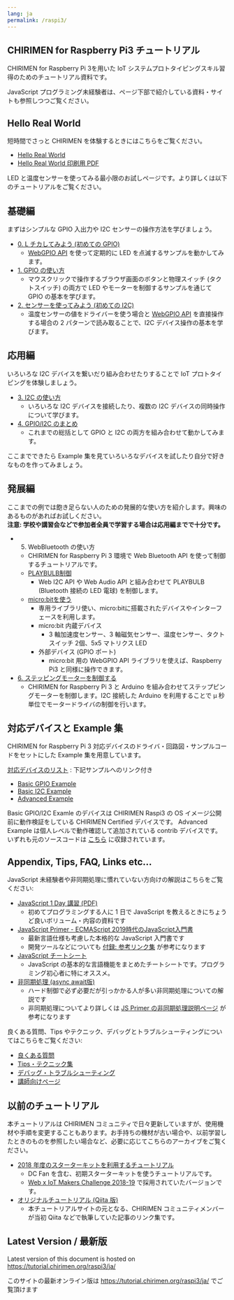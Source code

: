 ```yaml
---
lang: ja
permalink: /raspi3/
---
```


## CHIRIMEN for Raspberry Pi3 チュートリアル

CHIRIMEN for Raspberry Pi 3を用いた IoT システムプロトタイピングスキル習得のためのチュートリアル資料です。

JavaScript プログラミング未経験者は、ページ下部で紹介している資料・サイトも参照しつつご覧ください。

## Hello Real World

短時間でさっと CHIRIMEN を体験するときにはこちらをご覧ください。

- [Hello Real World](hellorealworld.md)
- [Hello Real World 印刷用 PDF](hellorealworld.pdf)

LED と温度センサーを使ってみる最小限のお試しページです。より詳しくは以下のチュートリアルをご覧ください。

## 基礎編

まずはシンプルな GPIO 入出力や I2C センサーの操作方法を学びましょう。

- [0. L チカしてみよう (初めての GPIO)](section0.md)
  - [WebGPIO API](http://browserobo.github.io/WebGPIO) を使って定期的に LED を点滅するサンプルを動かしてみます。
- [1. GPIO の使い方](section1.md)
  - マウスクリックで操作するブラウザ画面のボタンと物理スイッチ (タクトスイッチ) の両方で LED やモーターを制御するサンプルを通じて GPIO の基本を学びます。
- [2. センサーを使ってみよう (初めての I2C)](section2.md)
  - 温度センサーの値をドライバーを使う場合と [WebGPIO API](http://browserobo.github.io/WebI2C) を直接操作する場合の 2 パターンで読み取ることで、I2C デバイス操作の基本を学びます。

## 応用編

いろいろな I2C デバイスを繋いだり組み合わせたりすることで IoT プロトタイピングを体験しましょう。

- [3. I2C の使い方](section3.md)
  - いろいろな I2C デバイスを接続したり、複数の I2C デバイスの同時操作について学びます。
- [4. GPIO/I2C のまとめ](section4.md)
  - これまでの総括として GPIO と I2C の両方を組み合わせて動かしてみます。

ここまでできたら Example 集を見ていろいろなデバイスを試したり自分で好きなものを作ってみましょう。

## 発展編
ここまでの例では飽き足らない人のための発展的な使い方を紹介します。興味のあるものがあればお試しください。  
**注意: 学校や講習会などで参加者全員で学習する場合は応用編までで十分です。**

- 5. WebBluetooth の使い方
  - CHIRIMEN for Raspberry Pi 3 環境で Web Bluetooth API を使って制御するチュートリアルです。
  - [PLAYBULB制御](section5.md)
    - Web I2C API や Web Audio API と組み合わせて PLAYBULB (Bluetooth 接続の LED 電球) を制御します。
  - [micro:bitを使う](http://chirimen.org/webGPIO-etc-on-microbit-via-webBluetooth/)
    - 専用ライブラリ使い、micro:bitに搭載されたデバイスやインターフェースを利用します。
    - micro:bit 内蔵デバイス
      - 3 軸加速度センサー、3 軸磁気センサー、温度センサー、タクトスイッチ 2個、5x5 マトリクス LED
    - 外部デバイス (GPIO ポート)
      - micro:bit 用の WebGPIO API ライブラリを使えば、Raspberry Pi3 と同様に操作できます。
- [6. ステッピングモーターを制御する](section6.md)
  - CHIRIMEN for Raspberry Pi 3 と Arduino を組み合わせてステップピングモーターを制御します。I2C 接続した Arduino を利用することで μ 秒単位でモータードライバの制御を行います。

## 対応デバイスと Example 集

CHIRIMEN for Raspberry Pi 3 対応デバイスのドライバ・回路図・サンプルコードをセットにした Example 集を用意しています。

[対応デバイスのリスト](partsList.md) : 下記サンプルへのリンク付き

- [Basic GPIO Example](https://r.chirimen.org/examples#gpioExamples)
- [Basic I2C Example](https://r.chirimen.org/examples#i2cExamples)
- [Advanced Example](https://r.chirimen.org/examples#advanced)

Basic GPIO/I2C Examle のデバイスは CHIRIMEN Raspi3 の OS イメージ公開前に動作検証をしている CHIRIMEN Certified デバイスです。
Advanced Example は個人レベルで動作確認して追加されている contrib デバイスです。いずれも元のソースコードは [こちら](https://github.com/chirimen-oh/chirimen-raspi3/tree/master/gc) に収録されています。

## Appendix, Tips, FAQ, Links etc...

JavaScript 未経験者や非同期処理に慣れていない方向けの解説はこちらをご覧ください:

- [JavaScript 1 Day 講習 (PDF)](https://webiotmakers.github.io/static/docs/2017/maebashi-js.pdf)
  - 初めてプログラミングする人に 1 日で JavaScript を教えるときにちょうど良いボリューム・内容の資料です
- [JavaScript Primer - ECMAScript 2019時代のJavaScript入門書](https://jsprimer.net/)
  - 最新言語仕様も考慮した本格的な JavaScript 入門書です
  - 開発ツールなどについても [付録: 参考リンク集](https://jsprimer.net/appendix/links/) が参考になります
- [JavaScript チートシート](https://jsprimer.net/cheetsheet/)
  - JavaScript の基本的な言語機能をまとめたチートシートです。プログラミング初心者に特にオススメ。
- [非同期処理 (async await版)](appendix0.md)
  - ハード制御で必ず必要だが引っかかる人が多い非同期処理についての解説です
  - 非同期処理についてより詳しくは [JS Primer の非同期処理説明ページ](https://jsprimer.net/basic/async/) が参考になります

良くある質問、Tips やテクニック、デバッグとトラブルシューティングについてはこちらをご覧ください:

- [良くある質問](faq.md)
- [Tips・テクニック集](tips.md)
- [デバッグ・トラブルシューティング](debug.md)
- [講師向けページ](teacher.md)

## 以前のチュートリアル

本チュートリアルは CHIRIMEN コミュニティで日々更新していますが、使用機材や手順を変更することもあります。お手持ちの機材が古い場合や、以前学習したときのものを参照したい場合など、必要に応じてこちらのアーカイブをご覧ください。

- [2018 年度のスターターキットを利用するチュートリアル](https://webiot-2018--tutorial-chirimen-org.netlify.com/raspi3/ja/)
  - DC Fan を含む、初期スターターキットを使うチュートリアルです。
  - [Web x IoT Makers Challenge 2018-19](https://webiotmakers.github.io/) で採用されていたバージョンです。
- [オリジナルチュートリアル (Qiita 版)](deprecated.md)
  - 本チュートリアルサイトの元となる、CHIRIMEN コミュニティメンバーが当初 Qiita などで執筆していた記事のリンク集です。

<div class="hide-on-production">
  <!-- tutorial.chirimen.org では hide-on-production クラスの中は表示されない -->

  ## Latest Version / 最新版

  Latest version of this document is hosted on https://tutorial.chirimen.org/raspi3/ja/

  このサイトの最新オンライン版は https://tutorial.chirimen.org/raspi3/ja/ でご覧頂けます
</div>

